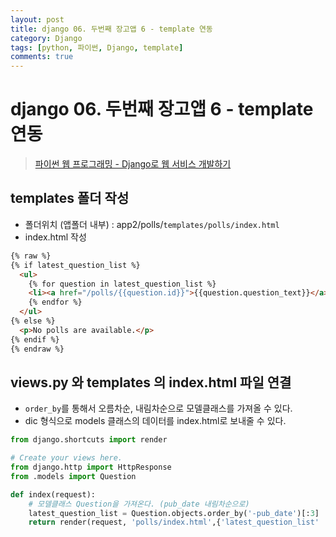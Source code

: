 ```yaml
---
layout: post
title: django 06. 두번째 장고앱 6 - template 연동
category: Django
tags: [python, 파이썬, Django, template]
comments: true
---
```

# django 06. 두번째 장고앱 6 - template 연동
> [파이썬 웹 프로그래밍 - Django로 웹 서비스 개발하기 ](https://www.inflearn.com/course/django-%ED%8C%8C%EC%9D%B4%EC%8D%AC-%EC%9E%A5%EA%B3%A0-%EA%B0%95%EC%A2%8C/)       

## templates 폴더 작성
- 폴더위치 (앱폴더 내부) : app2/polls/`templates/polls/index.html`
- index.html 작성

```html
{% raw %}
{% if latest_question_list %}
  <ul>
    {% for question in latest_question_list %}
    <li><a href="/polls/{{question.id}}">{{question.question_text}}</a></li>
    {% endfor %}
  </ul>
{% else %}
  <p>No polls are available.</p>
{% endif %}
{% endraw %}
```

## views.py 와 templates 의 index.html 파일 연결
- `order_by`를 통해서 오름차순, 내림차순으로 모델클래스를 가져올 수 있다.
- dic 형식으로 models 클래스의 데이터를 index.html로 보내줄 수 있다.

```python
from django.shortcuts import render

# Create your views here.
from django.http import HttpResponse
from .models import Question

def index(request):
    # 모델클래스 Question을 가져온다. (pub_date 내림차순으로)
    latest_question_list = Question.objects.order_by('-pub_date')[:3]
    return render(request, 'polls/index.html',{'latest_question_list' : latest_question_list})

```
